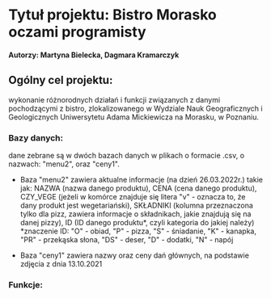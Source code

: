 
# Tytuł projektu: Bistro Morasko oczami programisty 

#### Autorzy: Martyna Bielecka, Dagmara Kramarczyk 

## Ogólny cel projektu:
wykonanie różnorodnych działań i funkcji związanych z danymi pochodzącymi z bistro, zlokalizowanego w Wydziale Nauk Geograficznych i Geologicznych Uniwersytetu Adama Mickiewicza na Morasku, w Poznaniu.

### Bazy danych:
dane zebrane są w dwóch bazach danych w plikach o formacie .csv, o nazwach: "menu2", oraz "ceny1". 

- Baza "menu2" zawiera aktualne informacje (na dzień 26.03.2022r.) takie jak: NAZWA (nazwa danego produktu), CENA (cena danego produktu), CZY_VEGE (jeżeli w komórce znajduje się litera "v" - oznacza to, że dany produkt jest wegetariański), SKŁADNIKI (kolumna przeznaczona tylko dla pizz, zawiera informacje o składnikach, jakie znajdują się na danej pizzy), ID (ID danego produktu*, czyli kategoria do jakiej należy)
  *znaczenie ID: "O" - obiad, "P" - pizza, "S" - śniadanie, "K" - kanapka, "PR" - przekąska słona, "DS" - deser, "D" - dodatki, "N" - napój

- Baza "ceny1" zawiera nazwy oraz ceny dań głównych, na podstawie zdjęcia z dnia 13.10.2021
  
### Funkcje:
  
